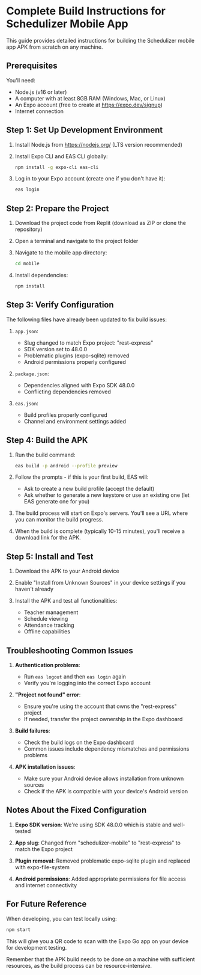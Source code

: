 # Complete Build Instructions for Schedulizer Mobile App

This guide provides detailed instructions for building the Schedulizer mobile app APK from scratch on any machine.

## Prerequisites

You'll need:
- Node.js (v16 or later)
- A computer with at least 8GB RAM (Windows, Mac, or Linux)
- An Expo account (free to create at https://expo.dev/signup)
- Internet connection

## Step 1: Set Up Development Environment

1. Install Node.js from https://nodejs.org/ (LTS version recommended)

2. Install Expo CLI and EAS CLI globally:
   ```bash
   npm install -g expo-cli eas-cli
   ```

3. Log in to your Expo account (create one if you don't have it):
   ```bash
   eas login
   ```

## Step 2: Prepare the Project

1. Download the project code from Replit (download as ZIP or clone the repository)

2. Open a terminal and navigate to the project folder

3. Navigate to the mobile app directory:
   ```bash
   cd mobile
   ```

4. Install dependencies:
   ```bash
   npm install
   ```
   
## Step 3: Verify Configuration

The following files have already been updated to fix build issues:

1. `app.json`: 
   - Slug changed to match Expo project: "rest-express"
   - SDK version set to 48.0.0
   - Problematic plugins (expo-sqlite) removed
   - Android permissions properly configured

2. `package.json`:
   - Dependencies aligned with Expo SDK 48.0.0
   - Conflicting dependencies removed

3. `eas.json`:
   - Build profiles properly configured
   - Channel and environment settings added

## Step 4: Build the APK

1. Run the build command:
   ```bash
   eas build -p android --profile preview
   ```

2. Follow the prompts - if this is your first build, EAS will:
   - Ask to create a new build profile (accept the default)
   - Ask whether to generate a new keystore or use an existing one (let EAS generate one for you)

3. The build process will start on Expo's servers. You'll see a URL where you can monitor the build progress.

4. When the build is complete (typically 10-15 minutes), you'll receive a download link for the APK.

## Step 5: Install and Test

1. Download the APK to your Android device

2. Enable "Install from Unknown Sources" in your device settings if you haven't already

3. Install the APK and test all functionalities:
   - Teacher management
   - Schedule viewing
   - Attendance tracking
   - Offline capabilities

## Troubleshooting Common Issues

1. **Authentication problems**:
   - Run `eas logout` and then `eas login` again
   - Verify you're logging into the correct Expo account

2. **"Project not found" error**:
   - Ensure you're using the account that owns the "rest-express" project
   - If needed, transfer the project ownership in the Expo dashboard

3. **Build failures**:
   - Check the build logs on the Expo dashboard
   - Common issues include dependency mismatches and permissions problems

4. **APK installation issues**:
   - Make sure your Android device allows installation from unknown sources
   - Check if the APK is compatible with your device's Android version

## Notes About the Fixed Configuration

1. **Expo SDK version**: We're using SDK 48.0.0 which is stable and well-tested

2. **App slug**: Changed from "schedulizer-mobile" to "rest-express" to match the Expo project 

3. **Plugin removal**: Removed problematic expo-sqlite plugin and replaced with expo-file-system

4. **Android permissions**: Added appropriate permissions for file access and internet connectivity

## For Future Reference

When developing, you can test locally using:
```bash
npm start
```

This will give you a QR code to scan with the Expo Go app on your device for development testing.

Remember that the APK build needs to be done on a machine with sufficient resources, as the build process can be resource-intensive.